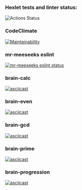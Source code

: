 ### Hexlet tests and linter status:
![Actions Status](/workflows/hexlet-check/badge.svg)
### CodeClimate
[![Maintainability](https://api.codeclimate.com/v1/badges/0e6afa18df14c541cbdc/maintainability)](https://codeclimate.com/github/mr-meeseeks-code/frontend-project-lvl1/maintainability)
### mr-meeseeks eslint
[![mr-meeseeks eslint status](https://github.com/mr-meeseeks-code/frontend-project-lvl1/workflows/mr-meeseeks-linter/badge.svg)](https://github.com/mr-meeseeks-code/frontend-project-lvl1/actions)
### brain-calc
[![asciicast](https://asciinema.org/a/qja4VuKp9QoJETl62PppRsYA9.svg)](https://asciinema.org/a/qja4VuKp9QoJETl62PppRsYA9)
### brain-even
[![asciicast](https://asciinema.org/a/iIrBGmO91xfcrZUEQl0NQo45w.svg)](https://asciinema.org/a/iIrBGmO91xfcrZUEQl0NQo45w)
### brain-gcd
[![asciicast](https://asciinema.org/a/lAJuqr8NtxmAqhyVLzksvl1P9.svg)](https://asciinema.org/a/lAJuqr8NtxmAqhyVLzksvl1P9)
### brain-prime
[![asciicast](https://asciinema.org/a/u1NeKj2NWYLajXsL0gcTV1IYi.svg)](https://asciinema.org/a/u1NeKj2NWYLajXsL0gcTV1IYi)
### brain-progression
[![asciicast](https://asciinema.org/a/oC9Tq7a2KYD85C6y5kIVValON.svg)](https://asciinema.org/a/oC9Tq7a2KYD85C6y5kIVValON)
